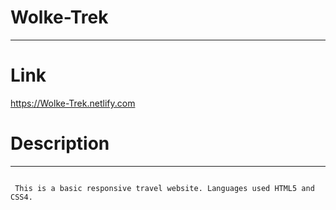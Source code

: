 # Wolke-Trek
<hr>

# Link

https://Wolke-Trek.netlify.com

# Description
<hr>

```

 This is a basic responsive travel website. Languages used HTML5 and CSS4.
 
```

